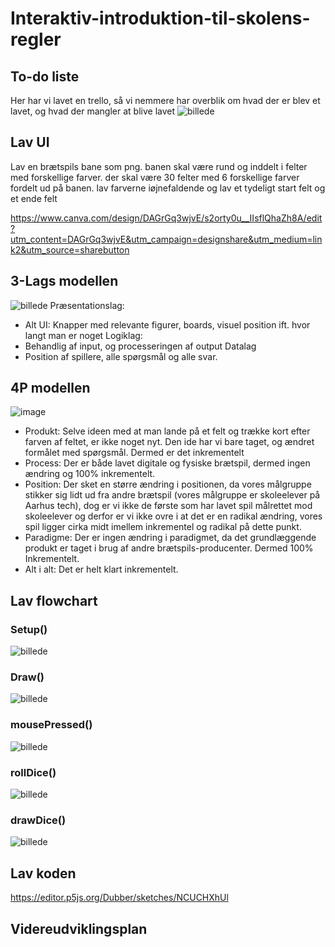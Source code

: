 # Interaktiv-introduktion-til-skolens-regler
## To-do liste
Her har vi lavet en trello, så vi nemmere har overblik om hvad der er blev et lavet, og hvad der mangler at blive lavet
![billede](https://github.com/user-attachments/assets/d608cd93-77ec-49a5-95e8-35e3c695e145)

## Lav UI
Lav en brætspils bane som png. banen skal være rund og inddelt i felter med forskellige farver. der skal være 30 felter med 6 forskellige farver fordelt ud på banen. lav farverne iøjnefaldende og lav et tydeligt start felt og et ende felt

https://www.canva.com/design/DAGrGq3wjvE/s2orty0u__IIsflQhaZh8A/edit?utm_content=DAGrGq3wjvE&utm_campaign=designshare&utm_medium=link2&utm_source=sharebutton

## 3-Lags modellen
![billede](https://github.com/user-attachments/assets/56e4f32d-3fa1-4779-802c-3540a41faa65)
Præsentationslag:
- Alt UI: Knapper med relevante figurer, boards, visuel position ift. hvor langt man er noget
Logiklag:
- Behandlig af input, og processeringen af output
Datalag
- Position af spillere, alle spørgsmål og alle svar.

## 4P modellen
![image](https://github.com/user-attachments/assets/d54eb15c-8314-49bc-8a99-75c8cffb00f4)
- Produkt: Selve ideen med at man lande på et felt og trække kort efter farven af feltet, er ikke noget nyt. Den ide har vi bare taget, og ændret formålet med spørgsmål. Dermed er det inkrementelt
- Process: Der er både lavet digitale og fysiske brætspil, dermed ingen ændring og 100% inkrementelt.
- Position: Der sket en større ændring i positionen, da vores målgruppe stikker sig lidt ud fra andre brætspil (vores målgruppe er skoleelever på Aarhus tech), dog er vi ikke de første som har lavet spil målrettet mod skoleelever og derfor er vi ikke ovre i at det er en radikal ændring, vores spil ligger cirka midt imellem inkrementel og radikal på dette punkt.
- Paradigme: Der er ingen ændring i paradigmet, da det grundlæggende produkt er taget i brug af andre brætspils-producenter. Dermed 100% Inkrementelt.
- Alt i alt: Det er helt klart inkrementelt.

## Lav flowchart
### Setup()
![billede](https://github.com/user-attachments/assets/b78ce949-6788-4d64-b2d7-7cb188b52d48)
### Draw()
![billede](https://github.com/user-attachments/assets/f397c10c-1dd5-48b1-b3d5-7f4756f0655b)
### mousePressed()
![billede](https://github.com/user-attachments/assets/d7eb43b6-5bea-4a16-ae9a-f546dabc4997)
### rollDice()
![billede](https://github.com/user-attachments/assets/f5ab4ecc-0400-4a6d-9562-41fea054d284)
### drawDice()
![billede](https://github.com/user-attachments/assets/41611e8d-13db-4b69-9149-bf9b71405b50)

## Lav koden
https://editor.p5js.org/Dubber/sketches/NCUCHXhUl

## Videreudviklingsplan
